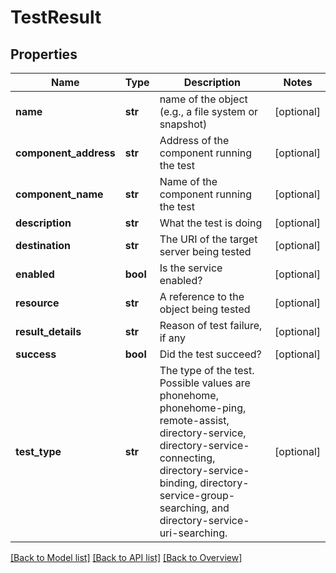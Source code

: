 # TestResult

## Properties
Name | Type | Description | Notes
------------ | ------------- | ------------- | -------------
**name** | **str** | name of the object (e.g., a file system or snapshot) | [optional] 
**component_address** | **str** | Address of the component running the test | [optional] 
**component_name** | **str** | Name of the component running the test | [optional] 
**description** | **str** | What the test is doing | [optional] 
**destination** | **str** | The URI of the target server being tested | [optional] 
**enabled** | **bool** | Is the service enabled? | [optional] 
**resource** | **str** | A reference to the object being tested | [optional] 
**result_details** | **str** | Reason of test failure, if any | [optional] 
**success** | **bool** | Did the test succeed? | [optional] 
**test_type** | **str** | The type of the test. Possible values are phonehome, phonehome-ping, remote-assist, directory-service, directory-service-connecting, directory-service-binding, directory-service-group-searching, and directory-service-uri-searching. | [optional] 

[[Back to Model list]](index.md#documentation-for-models) [[Back to API list]](index.md#endpoint-properties) [[Back to Overview]](index.md)


